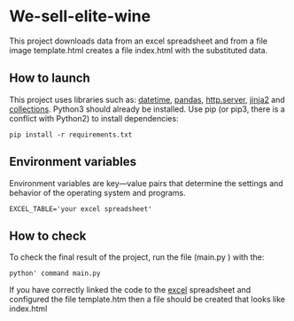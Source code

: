 # We-sell-elite-wine
This project downloads data from an excel spreadsheet and from a file image template.html creates a file index.html with the substituted data.
## How to launch
This project uses libraries such as: [datetime](https://docs.python.org/3/library/datetime.html), [pandas](https://pandas.pydata.org/), [http.server](https://docs.python.org/3/library/http.server.html), [jinja2](https://pypi.org/project/Jinja2/) and [collections](https://docs.python.org/3/library/collections.html).
Python3 should already be installed. Use pip (or pip3, there is a conflict with Python2) to install dependencies:
```
pip install -r requirements.txt
```
## Environment variables
Environment variables are key—value pairs that determine the settings and behavior of the operating system and programs. 
```
EXCEL_TABLE='your excel spreadsheet'
```
## How to check
To check the final result of the project, run the file (main.py ) with the:
```
python' command main.py
```
If you have correctly linked the code to the [excel](https://github.com/Aw1ks/We-sell-elite-wine/blob/main/wine3.xlsx) spreadsheet and configured the file template.htm then a file should be created that looks like index.html
